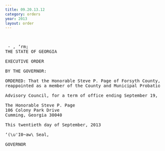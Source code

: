```yaml
---
title: 09.20.13.12
category: orders
year: 2013
layout: order
---
```


<pre> 

 - , ‘rm;
THE STATE OF GEORGIA

EXECUTIVE ORDER

BY THE GOVERNOR:

ORDERED: That the Honorable Steve P. Page of Forsyth County, Georgia, is
reappointed as a member of the County and Municipal Probation

Advisory Council, for a term of office ending September 19, 2017.

The Honorable Steve P. Page
106 Colony Park Drive
Cumming, Georgia 30040

This twentieth day of September, 2013

‘(\u'I0~aw\ Seal,

GOVERNOR

</pre>
